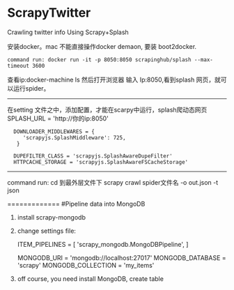 # ScrapyTwitter
Crawling twitter info Using Scrapy+Splash

安装docker。mac 不能直接操作docker demaon, 要装 boot2docker.

    command run: docker run -it -p 8050:8050 scrapinghub/splash --max-timeout 3600
    
查看ip:docker-machine ls
然后打开浏览器 输入 Ip:8050,看到splash 网页，就可以运行spider。

-----------------------------------------------------------------------------------

在setting 文件之中，添加配置，才能在scarpy中运行，splash爬动态网页
SPLASH_URL = 'http://你的ip:8050'

      DOWNLOADER_MIDDLEWARES = {
         'scrapyjs.SplashMiddleware': 725,
       }
       
      DUPEFILTER_CLASS = 'scrapyjs.SplashAwareDupeFilter'
      HTTPCACHE_STORAGE = 'scrapyjs.SplashAwareFSCacheStorage'
-----------
command run:
cd 到最外层文件下
scrapy   crawl spider文件名 -o out.json -t json


=============
#Pipeline data into MongoDB
1. install scrapy-mongodb 
2. change settings file:

      ITEM_PIPELINES = [
      'scrapy_mongodb.MongoDBPipeline',
      ]
       
      MONGODB_URI = 'mongodb://localhost:27017'
      MONGODB_DATABASE = 'scrapy'
      MONGODB_COLLECTION = 'my_items'

3. off course, you need install MongoDB, create table
